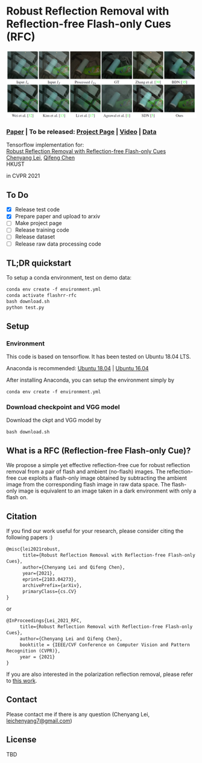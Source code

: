 # Robust Reflection Removal with Reflection-free Flash-only Cues (RFC)
<img src='example.jpg'/>

### [Paper](https://arxiv.org/pdf/2103.04273.pdf) | To be released: [Project Page]() | [Video]() | [Data]()


Tensorflow implementation for: <br>
[Robust Reflection Removal with Reflection-free Flash-only Cues]()  
 [Chenyang Lei](https://chenyanglei.github.io/),
 [Qifeng Chen](https://cqf.io/) <br>
 HKUST
  
in CVPR 2021 

## To Do
- [x] Release test code
- [x] Prepare paper and upload to arxiv
- [ ] Make project page
- [ ] Release training code
- [ ] Release dataset
- [ ] Release raw data processing code

## TL;DR quickstart

To setup a conda environment, test on demo data:
```
conda env create -f environment.yml
conda activate flashrr-rfc
bash download.sh
python test.py
```

## Setup

### Environment
This code is based on tensorflow. It has been tested on Ubuntu 18.04 LTS.

Anaconda is recommended: [Ubuntu 18.04](https://www.digitalocean.com/community/tutorials/how-to-install-the-anaconda-python-distribution-on-ubuntu-18-04)
| [Ubuntu 16.04](https://www.digitalocean.com/community/tutorials/how-to-install-the-anaconda-python-distribution-on-ubuntu-16-04)

After installing Anaconda, you can setup the environment simply by

```
conda env create -f environment.yml
```

### Download checkpoint and VGG model

Download the ckpt and VGG model by
```
bash download.sh
```



## What is a RFC (Reflection-free Flash-only Cue)?

We propose a simple yet effective reflection-free cue for robust reflection removal from a pair of flash and ambient (no-flash) images. The reflection-free cue exploits a flash-only image obtained by subtracting the ambient image from the corresponding flash image in raw data space. The flash-only image is equivalent to an image taken in a dark environment with only a flash on.



## Citation

If you find our work useful for your research, please consider citing the following papers :)

```
@misc{lei2021robust,
      title={Robust Reflection Removal with Reflection-free Flash-only Cues}, 
      author={Chenyang Lei and Qifeng Chen},
      year={2021},
      eprint={2103.04273},
      archivePrefix={arXiv},
      primaryClass={cs.CV}
}
```

or 

```
@InProceedings{Lei_2021_RFC,
     title={Robust Reflection Removal with Reflection-free Flash-only Cues}, 
     author={Chenyang Lei and Qifeng Chen},
     booktitle = {IEEE/CVF Conference on Computer Vision and Pattern Recognition (CVPR)},
     year = {2021}
}
```
If you are also interested in the polarization reflection removal, please refer to [this work](https://github.com/ChenyangLEI/polarization-reflection-removal).


## Contact

Please contact me if there is any question (Chenyang Lei, leichenyang7@gmail.com)


## License

TBD
